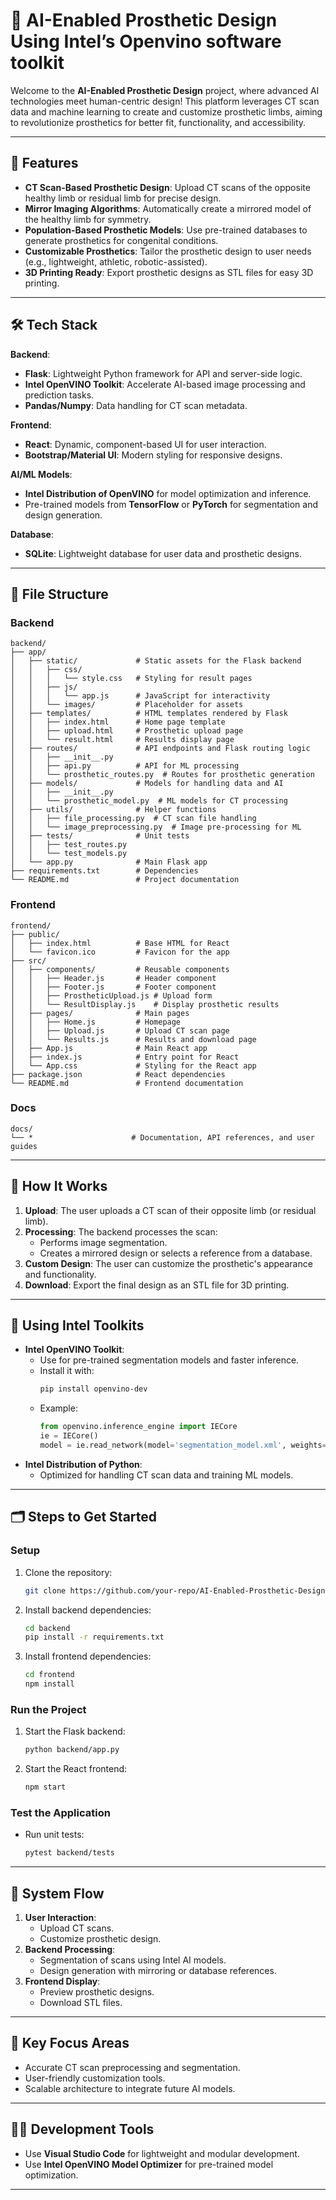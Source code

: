 
# 🦾 AI-Enabled Prosthetic Design Using Intel’s Openvino software toolkit

Welcome to the **AI-Enabled Prosthetic Design** project, where advanced AI technologies meet human-centric design! This platform leverages CT scan data and machine learning to create and customize prosthetic limbs, aiming to revolutionize prosthetics for better fit, functionality, and accessibility.

---

## 🌟 Features
- **CT Scan-Based Prosthetic Design**: Upload CT scans of the opposite healthy limb or residual limb for precise design.
- **Mirror Imaging Algorithms**: Automatically create a mirrored model of the healthy limb for symmetry.
- **Population-Based Prosthetic Models**: Use pre-trained databases to generate prosthetics for congenital conditions.
- **Customizable Prosthetics**: Tailor the prosthetic design to user needs (e.g., lightweight, athletic, robotic-assisted).
- **3D Printing Ready**: Export prosthetic designs as STL files for easy 3D printing.

---

## 🛠️ Tech Stack
**Backend**:  
- **Flask**: Lightweight Python framework for API and server-side logic.  
- **Intel OpenVINO Toolkit**: Accelerate AI-based image processing and prediction tasks.  
- **Pandas/Numpy**: Data handling for CT scan metadata.  

**Frontend**:  
- **React**: Dynamic, component-based UI for user interaction.  
- **Bootstrap/Material UI**: Modern styling for responsive designs.  

**AI/ML Models**:  
- **Intel Distribution of OpenVINO** for model optimization and inference.  
- Pre-trained models from **TensorFlow** or **PyTorch** for segmentation and design generation.  

**Database**:  
- **SQLite**: Lightweight database for user data and prosthetic designs.

---

## 📂 File Structure

### **Backend**
```plaintext
backend/
├── app/
│   ├── static/             # Static assets for the Flask backend
│   │   ├── css/
│   │   │   └── style.css   # Styling for result pages
│   │   ├── js/
│   │   │   └── app.js      # JavaScript for interactivity
│   │   └── images/         # Placeholder for assets
│   ├── templates/          # HTML templates rendered by Flask
│   │   ├── index.html      # Home page template
│   │   ├── upload.html     # Prosthetic upload page
│   │   └── result.html     # Results display page
│   ├── routes/             # API endpoints and Flask routing logic
│   │   ├── __init__.py
│   │   ├── api.py          # API for ML processing
│   │   └── prosthetic_routes.py  # Routes for prosthetic generation
│   ├── models/             # Models for handling data and AI
│   │   ├── __init__.py
│   │   └── prosthetic_model.py  # ML models for CT processing
│   ├── utils/              # Helper functions
│   │   ├── file_processing.py  # CT scan file handling
│   │   └── image_preprocessing.py  # Image pre-processing for ML
│   ├── tests/              # Unit tests
│   │   ├── test_routes.py
│   │   └── test_models.py
│   └── app.py              # Main Flask app
├── requirements.txt        # Dependencies
└── README.md               # Project documentation
```

### **Frontend**
```plaintext
frontend/
├── public/
│   ├── index.html          # Base HTML for React
│   └── favicon.ico         # Favicon for the app
├── src/
│   ├── components/         # Reusable components
│   │   ├── Header.js       # Header component
│   │   ├── Footer.js       # Footer component
│   │   ├── ProstheticUpload.js # Upload form
│   │   └── ResultDisplay.js    # Display prosthetic results
│   ├── pages/              # Main pages
│   │   ├── Home.js         # Homepage
│   │   ├── Upload.js       # Upload CT scan page
│   │   └── Results.js      # Results and download page
│   ├── App.js              # Main React app
│   ├── index.js            # Entry point for React
│   └── App.css             # Styling for the React app
├── package.json            # React dependencies
└── README.md               # Frontend documentation
```

### **Docs**
```plaintext
docs/
└── *                      # Documentation, API references, and user guides
```

---

## 🚀 How It Works
1. **Upload**: The user uploads a CT scan of their opposite limb (or residual limb).  
2. **Processing**: The backend processes the scan:
   - Performs image segmentation.
   - Creates a mirrored design or selects a reference from a database.  
3. **Custom Design**: The user can customize the prosthetic's appearance and functionality.  
4. **Download**: Export the final design as an STL file for 3D printing.

---

## 🧰 Using Intel Toolkits
- **Intel OpenVINO Toolkit**:
  - Use for pre-trained segmentation models and faster inference.
  - Install it with:
    ```bash
    pip install openvino-dev
    ```
  - Example:
    ```python
    from openvino.inference_engine import IECore
    ie = IECore()
    model = ie.read_network(model='segmentation_model.xml', weights='segmentation_model.bin')
    ```
- **Intel Distribution of Python**:
  - Optimized for handling CT scan data and training ML models.

---

## 🗂️ Steps to Get Started
### **Setup**
1. Clone the repository:
   ```bash
   git clone https://github.com/your-repo/AI-Enabled-Prosthetic-Design.git
   ```
2. Install backend dependencies:
   ```bash
   cd backend
   pip install -r requirements.txt
   ```
3. Install frontend dependencies:
   ```bash
   cd frontend
   npm install
   ```

### **Run the Project**
1. Start the Flask backend:
   ```bash
   python backend/app.py
   ```
2. Start the React frontend:
   ```bash
   npm start
   ```

### **Test the Application**
- Run unit tests:
  ```bash
  pytest backend/tests
  ```

---

## 🔄 System Flow
1. **User Interaction**:  
   - Upload CT scans.  
   - Customize prosthetic design.  
2. **Backend Processing**:  
   - Segmentation of scans using Intel AI models.  
   - Design generation with mirroring or database references.  
3. **Frontend Display**:  
   - Preview prosthetic designs.  
   - Download STL files.

---

## 🧩 Key Focus Areas
- Accurate CT scan preprocessing and segmentation.  
- User-friendly customization tools.  
- Scalable architecture to integrate future AI models.

---

## 👨‍💻 Development Tools
- Use **Visual Studio Code** for lightweight and modular development.  
- Use **Intel OpenVINO Model Optimizer** for pre-trained model optimization.

---

